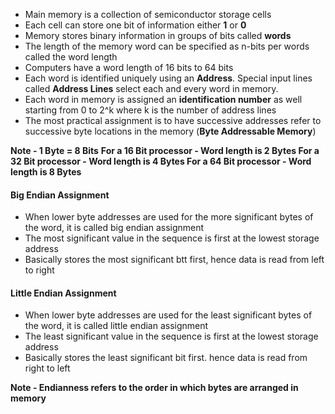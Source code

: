 * Main memory is a collection of semiconductor storage cells
* Each cell can store one bit of information either **1** or **0**
* Memory stores binary information in groups of bits called **words**
* The length of the memory word can be specified as n-bits per words called the word length
* Computers have a word length of 16 bits to 64 bits
* Each word is identified uniquely using an **Address**. Special input lines called **Address Lines** select each and every word in memory.
* Each word in memory is assigned an **identification number** as well starting from 0 to 2^k where k is the number of address lines
* The most practical assignment is to have successive addresses refer to successive byte locations in the memory (**Byte Addressable Memory**)

**Note - 1 Byte = 8 Bits**
**For a 16 Bit processor - Word length is 2 Bytes
For a 32 Bit processor - Word length is 4 Bytes
For a 64 Bit processor - Word length is 8 Bytes**

#### Big Endian Assignment
* When lower byte addresses are used for the more significant bytes of the word, it is called big endian assignment
* The most significant value in the sequence is first at the lowest storage address
* Basically stores the most significant btt first, hence data is read from left to right

#### Little Endian Assignment 
* When lower byte addresses are used for the least significant bytes of the word, it is called little endian assignment
* The least significant value in the sequence is first at the lowest storage address
* Basically stores the least significant bit first. hence data is read from right to left

**Note - Endianness refers to the order in which bytes are arranged in memory**